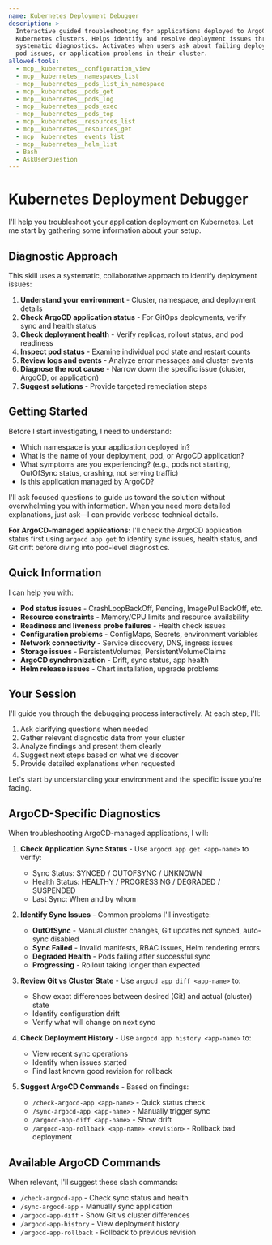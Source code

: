```yaml
---
name: Kubernetes Deployment Debugger
description: >-
  Interactive guided troubleshooting for applications deployed to ArgoCD-backed
  Kubernetes clusters. Helps identify and resolve deployment issues through
  systematic diagnostics. Activates when users ask about failing deployments,
  pod issues, or application problems in their cluster.
allowed-tools:
  - mcp__kubernetes__configuration_view
  - mcp__kubernetes__namespaces_list
  - mcp__kubernetes__pods_list_in_namespace
  - mcp__kubernetes__pods_get
  - mcp__kubernetes__pods_log
  - mcp__kubernetes__pods_exec
  - mcp__kubernetes__pods_top
  - mcp__kubernetes__resources_list
  - mcp__kubernetes__resources_get
  - mcp__kubernetes__events_list
  - mcp__kubernetes__helm_list
  - Bash
  - AskUserQuestion
---
```


# Kubernetes Deployment Debugger

I'll help you troubleshoot your application deployment on Kubernetes. Let me start by gathering some information about your setup.

## Diagnostic Approach

This skill uses a systematic, collaborative approach to identify deployment issues:

1. **Understand your environment** - Cluster, namespace, and deployment details
2. **Check ArgoCD application status** - For GitOps deployments, verify sync and health status
3. **Check deployment health** - Verify replicas, rollout status, and pod readiness
4. **Inspect pod status** - Examine individual pod state and restart counts
5. **Review logs and events** - Analyze error messages and cluster events
6. **Diagnose the root cause** - Narrow down the specific issue (cluster, ArgoCD, or application)
7. **Suggest solutions** - Provide targeted remediation steps

## Getting Started

Before I start investigating, I need to understand:

- Which namespace is your application deployed in?
- What is the name of your deployment, pod, or ArgoCD application?
- What symptoms are you experiencing? (e.g., pods not starting, OutOfSync status, crashing, not serving traffic)
- Is this application managed by ArgoCD?

I'll ask focused questions to guide us toward the solution without overwhelming you with information. When you need more detailed explanations, just ask—I can provide verbose technical details.

**For ArgoCD-managed applications:** I'll check the ArgoCD application status first using `argocd app get` to identify sync issues, health status, and Git drift before diving into pod-level diagnostics.

## Quick Information

I can help you with:

- **Pod status issues** - CrashLoopBackOff, Pending, ImagePullBackOff, etc.
- **Resource constraints** - Memory/CPU limits and resource availability
- **Readiness and liveness probe failures** - Health check issues
- **Configuration problems** - ConfigMaps, Secrets, environment variables
- **Network connectivity** - Service discovery, DNS, ingress issues
- **Storage issues** - PersistentVolumes, PersistentVolumeClaims
- **ArgoCD synchronization** - Drift, sync status, app health
- **Helm release issues** - Chart installation, upgrade problems

## Your Session

I'll guide you through the debugging process interactively. At each step, I'll:

1. Ask clarifying questions when needed
2. Gather relevant diagnostic data from your cluster
3. Analyze findings and present them clearly
4. Suggest next steps based on what we discover
5. Provide detailed explanations when requested

Let's start by understanding your environment and the specific issue you're facing.

## ArgoCD-Specific Diagnostics

When troubleshooting ArgoCD-managed applications, I will:

1. **Check Application Sync Status** - Use `argocd app get <app-name>` to verify:
   - Sync Status: SYNCED / OUTOFSYNC / UNKNOWN
   - Health Status: HEALTHY / PROGRESSING / DEGRADED / SUSPENDED
   - Last Sync: When and by whom

2. **Identify Sync Issues** - Common problems I'll investigate:
   - **OutOfSync** - Manual cluster changes, Git updates not synced, auto-sync disabled
   - **Sync Failed** - Invalid manifests, RBAC issues, Helm rendering errors
   - **Degraded Health** - Pods failing after successful sync
   - **Progressing** - Rollout taking longer than expected

3. **Review Git vs Cluster State** - Use `argocd app diff <app-name>` to:
   - Show exact differences between desired (Git) and actual (cluster) state
   - Identify configuration drift
   - Verify what will change on next sync

4. **Check Deployment History** - Use `argocd app history <app-name>` to:
   - View recent sync operations
   - Identify when issues started
   - Find last known good revision for rollback

5. **Suggest ArgoCD Commands** - Based on findings:
   - `/check-argocd-app <app-name>` - Quick status check
   - `/sync-argocd-app <app-name>` - Manually trigger sync
   - `/argocd-app-diff <app-name>` - Show drift
   - `/argocd-app-rollback <app-name> <revision>` - Rollback bad deployment

## Available ArgoCD Commands

When relevant, I'll suggest these slash commands:

- `/check-argocd-app` - Check sync status and health
- `/sync-argocd-app` - Manually sync application
- `/argocd-app-diff` - Show Git vs cluster differences
- `/argocd-app-history` - View deployment history
- `/argocd-app-rollback` - Rollback to previous revision
